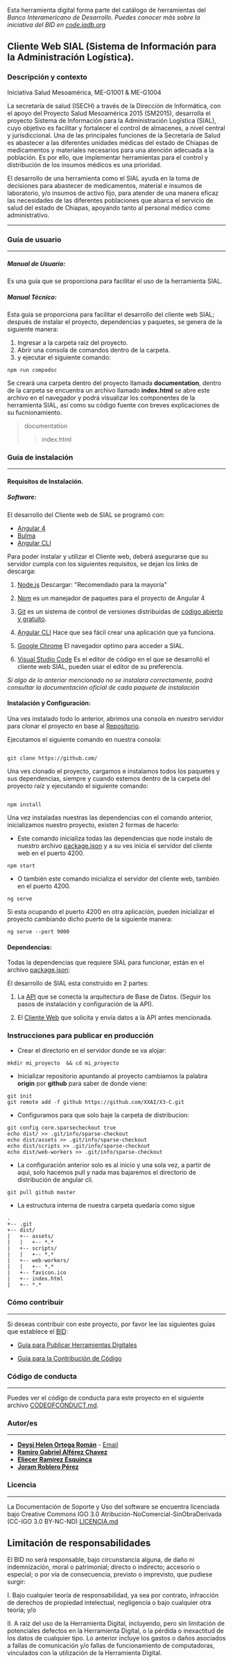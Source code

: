 Esta herramienta digital forma parte del catálogo de herramientas del **Banco Interamericano de Desarrollo*. Puedes conocer más sobre la iniciativa del BID en [code.iadb.org](code.iadb.org)*


## Cliente Web SIAL (Sistema de Información para la Administración Logística).
  
  
### Descripción y contexto

Iniciativa Salud Mesoamérica, ME-G1001 & ME-G1004

La secretaría de salud (ISECH) a través de la Dirección de Informática, con el apoyo del Proyecto Salud Mesoamérica 2015 (SM2015), desarrolla el proyecto Sistema de Información para la Administración Logística (SIAL), cuyo objetivo es facilitar y fortalecer el control de almacenes, a nivel central y jurisdiccional.
Una de las principales funciones de la Secretaría de Salud es abastecer a las diferentes unidades médicas del estado de Chiapas de medicamentos y materiales necesarios para una atención adecuada a la población. Es por ello, que implementar herramientas para el control y distribución de los insumos médicos es una prioridad.

El desarrollo de una herramienta como el SIAL ayuda en la toma de decisiones para abastecer de medicamentos, material e insumos de laboratorio, y/o insumos de activo fijo, para atender de una manera eficaz las necesidades de las diferentes poblaciones que abarca el servicio de salud del estado de Chiapas, apoyando tanto al personal médico como administrativo.


  

---
### Guía de usuario
---
##### Manual de Usuario:
Es una guía que se proporciona para facilitar el uso de la herramienta SIAL.

  
##### Manual Técnico:
Esta guía se proporciona para facilitar el desarrollo del cliente web SIAL; después de instalar el proyecto, dependencias y paquetes, se genera de la siguiente manera:

1. Ingresar a la carpeta raíz del proyecto.
2. Abrir una consola de comandos dentro de la carpeta.
3. y ejecutar el siguiente comando:
```
npm run compodoc
```
Se creará una carpeta dentro del proyecto llamada **documentation**, dentro de la carpeta se encuentra un archivo llamado **index.html** se abre este archivo en el navegador y podrá visualizar los componentes de la herramienta SIAL, así como su código fuente con breves explicaciones de su fucnionamiento.
> documentation
> > index.html

### Guía de instalación

---

#### Requisitos de Instalación.

##### Software:

El desarrollo del Cliente web de SIAL se programó con:
- [Angular 4](https://angular.io/)
- [Bulma](https://bulma.io/)
- [Angular CLI](https://cli.angular.io/)

  
Para poder instalar y utilizar el Cliente web, deberá asegurarse que su servidor cumpla con los siguientes requisitos, se dejan los links de descarga:

  

1. [Node.js](https://nodejs.org/es/) Descargar: "Recomendado para la mayoría"

2. [Npm](https://www.npmjs.com/get-npm) es un manejador de paquetes para el proyecto de Angular 4

3. [Git](https://git-scm.com/) es un sistema de control de versiones distribuidas de [código abierto y gratuito](https://git-scm.com/about/free-and-open-source).

4. [Angular CLI](https://cli.angular.io/) Hace que sea fácil crear una aplicación que ya funciona.

5. [Google Chrome](https://www.google.com.mx/intl/es_ALL/chrome/) El navegador optimo para acceder a SIAL.

6. [Visual Studio Code](https://code.visualstudio.com/download) Es el editor de código en el que se desarrolló el cliente web SIAL, pueden usar el editor de su preferencia.

*Si algo de lo anterior mencionado no se instalara correctamente, podrá consultar la documentación oficial de cada paquete de instalación*
  

#### Instalación y Configuración:

Una ves instalado todo lo anterior, abrimos una consola en nuestro servidor para clonar el proyecto en base al [Repositorio](https://github.com/).

  

Ejecutamos el siguiente comando en nuestra consola:

```

git clone https://github.com/

```

  

Una ves clonado el proyecto, cargamos e instalamos todos los paquetes y sus dependencias, siempre y cuando estemos dentro de la carpeta del proyecto raíz y ejecutando el siguiente comando:

```

npm install

```
Una vez instaladas nuestras las dependencias con el comando anterior, inicializamos nuestro proyecto, existen 2 formas de hacerlo:

- Este comando inicializa todas las dependencias que node instalo de nuestro archivo [package.json](https://github.com/EL-BID/CLIENTE-SIAL/blob/master/package.json) y a su ves inicia el servidor del cliente web en el puerto 4200.

```
npm start
```

- O también este comando inicializa el servidor del cliente web, también en el puerto 4200.

```
ng serve
```
Si esta ocupando el puerto 4200 en otra aplicación, pueden inicializar el proyecto cambiando dicho puerto de la siguiente manera:

```
ng serve --port 9000
```
 


#### Dependencias:

Todas la dependencias que requiere SIAL para funcionar, están en el archivo [package.json](https://github.com/package.json):

El desarrollo de SIAL esta construido en 2 partes:

1.  La [API](https://github.com/) que se conecta la arquitectura de Base de Datos. (Seguir los pasos de instalación y configuración de la API).

2. El [Cliente Web](https://github.com/EL-BID/CLIENTE-SIAL) que solicita y envía datos a la API antes mencionada.


### Instrucciones para publicar en producción

- Crear el directorio en el servidor donde se va alojar:

```
mkdir mi_proyecto  && cd mi_proyecto
```
- Inicializar repositorio apuntando al proyecto cambiamos la palabra **origin** por **github** para saber de donde viene:
```
git init
git remote add -f github https://github.com/XXAI/X3-C.git
```

- Configuramos para que solo baje la carpeta de distribucion:
```
git config core.sparsecheckout true
echo dist/ >> .git/info/sparse-checkout
echo dist/assets >> .git/info/sparse-checkout
echo dist/scripts >> .git/info/sparse-checkout
echo dist/web-workers >> .git/info/sparse-checkout
```

- La configuración anterior solo es al inicio y una sola vez, a partir de aqui, solo hacemos pull y nada mas bajaremos el directorio de distribución de angular cli.
```
git pull github master
```

- La estructura interna de nuestra carpeta quedaría como sigue
```
.
+-- .git
+-- dist/
|   +-- assets/
|   |   +-- *.*
|   +-- scripts/
|   |   +-- *.*
|   +-- web-workers/
|   |   +-- *.*
|   +-- favicon.ico
|   +-- index.html
|   +-- *.*
```
  

### Cómo contribuir

  

---

Si deseas contribuir con este proyecto, por favor lee las siguientes guías que establece el [BID](https://www.iadb.org/es  "BID"):

*  [Guía para Publicar Herramientas Digitales](https://el-bid.github.io/guia-de-publicacion/  "Guía para Publicar")

*  [Guía para la Contribución de Código](https://github.com/EL-BID/Plantilla-de-repositorio/blob/master/CONTRIBUTING.md  "Guía de Contribución de Código")

  

### Código de conducta

---

Puedes ver el código de conducta para este proyecto en el siguiente archivo [CODEOFCONDUCT.md](https://github.com/EL-BID/Supervision-SISBEN-ML/blob/master/CODEOFCONDUCT.md).

  

### Autor/es

  

---
* **[Deysi Helen Ortega Román](https://github.com/deysukiz "Github")** - [Email](mailto:deysukiz@gmail.com "Correo electrónico")
* **[Ramiro Gabriel Alférez Chavez](mailto:ramiro.alferez@gmail.com "Correo electrónico")**
* **[Eliecer Ramirez Esquinca](https://github.com/checherman "Github")**
* **[Joram Roblero Pérez](https://github.com/joramdeveloper  "Github")**


    

### Licencia
---


La Documentación de Soporte y Uso del software se encuentra licenciada bajo Creative Commons IGO 3.0 Atribución-NoComercial-SinObraDerivada (CC-IGO 3.0 BY-NC-ND) [LICENCIA.md](https://github.com/EL-BID/CLIENTE-SIAL)

  

## Limitación de responsabilidades

  

El BID no será responsable, bajo circunstancia alguna, de daño ni indemnización, moral o patrimonial; directo o indirecto; accesorio o especial; o por vía de consecuencia, previsto o imprevisto, que pudiese surgir:

I. Bajo cualquier teoría de responsabilidad, ya sea por contrato, infracción de derechos de propiedad intelectual, negligencia o bajo cualquier otra teoría; y/o

II. A raíz del uso de la Herramienta Digital, incluyendo, pero sin limitación de potenciales defectos en la Herramienta Digital, o la pérdida o inexactitud de los datos de cualquier tipo. Lo anterior incluye los gastos o daños asociados a fallas de comunicación y/o fallas de funcionamiento de computadoras, vinculados con la utilización de la Herramienta Digital.
